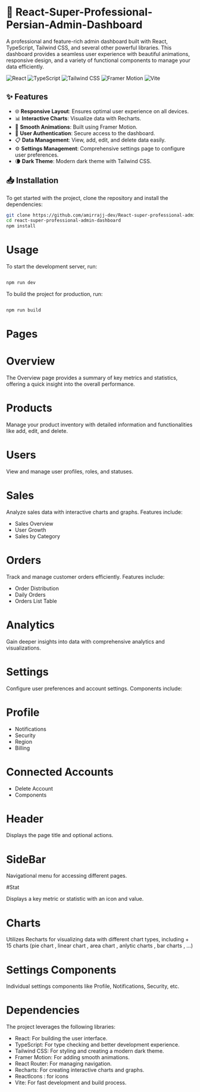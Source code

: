 # 🏢 React-Super-Professional-Persian-Admin-Dashboard

A professional and feature-rich admin dashboard built with React, TypeScript, Tailwind CSS, and several other powerful libraries. This dashboard provides a seamless user experience with beautiful animations, responsive design, and a variety of functional components to manage your data efficiently.

![React](https://img.shields.io/badge/React-20232A?style=flat&logo=react&logoColor=61DAFB) ![TypeScript](https://img.shields.io/badge/TypeScript-007ACC?style=flat&logo=typescript&logoColor=white) ![Tailwind CSS](https://img.shields.io/badge/Tailwind%20CSS-38B2AC?style=flat&logo=tailwind-css&logoColor=white) ![Framer Motion](https://img.shields.io/badge/Framer%20Motion-ffffff?style=flat&logo=framer&logoColor=black) ![Vite](https://img.shields.io/badge/Vite-646CFF?style=flat&logo=vite&logoColor=white)

## ✨ Features

- 🌐 **Responsive Layout**: Ensures optimal user experience on all devices.
- 📊 **Interactive Charts**: Visualize data with Recharts.
- 🎨 **Smooth Animations**: Built using Framer Motion.
- 🔐 **User Authentication**: Secure access to the dashboard.
- 📋 **Data Management**: View, add, edit, and delete data easily.
- ⚙️ **Settings Management**: Comprehensive settings page to configure user preferences.
- 🌘 **Dark Theme**: Modern dark theme with Tailwind CSS.

## 📥 Installation

To get started with the project, clone the repository and install the dependencies:
```bash
git clone https://github.com/amirrajj-dev/React-super-professional-admin-dashboard.git
cd react-super-professional-admin-dashboard
npm install
```

  # Usage

  To start the development server, run:

  ```js
  
  npm run dev

  ```

  To build the project for production, run:

  ```js

  npm run build

  ```

# Pages


# Overview

The Overview page provides a summary of key metrics and statistics, offering a quick insight into the overall performance.

# Products

Manage your product inventory with detailed information and functionalities like add, edit, and delete.

# Users

View and manage user profiles, roles, and statuses.

# Sales

Analyze sales data with interactive charts and graphs. Features include:

- Sales Overview
- User Growth
- Sales by Category

# Orders

Track and manage customer orders efficiently. Features include:

- Order Distribution
- Daily Orders
- Orders List Table

# Analytics

Gain deeper insights into data with comprehensive analytics and visualizations.

# Settings

Configure user preferences and account settings. Components include:

# Profile

- Notifications
- Security
- Region
- Billing

# Connected Accounts

- Delete Account
- Components

# Header

Displays the page title and optional actions.

# SideBar

Navigational menu for accessing different pages.

#Stat

Displays a key metric or statistic with an icon and value.

# Charts

Utilizes Recharts for visualizing data with different chart types, including + 15 charts (pie chart , linear chart , area chart , anlytic charts , bar charts , ...)



# Settings Components

Individual settings components like Profile, Notifications, Security, etc.

# Dependencies

The project leverages the following libraries:

- React: For building the user interface.
- TypeScript: For type checking and better development experience.
- Tailwind CSS: For styling and creating a modern dark theme.
- Framer Motion: For adding smooth animations.
- React Router: For managing navigation.
- Recharts: For creating interactive charts and graphs.
- ReactIcons : for icons
- Vite: For fast development and build process.
